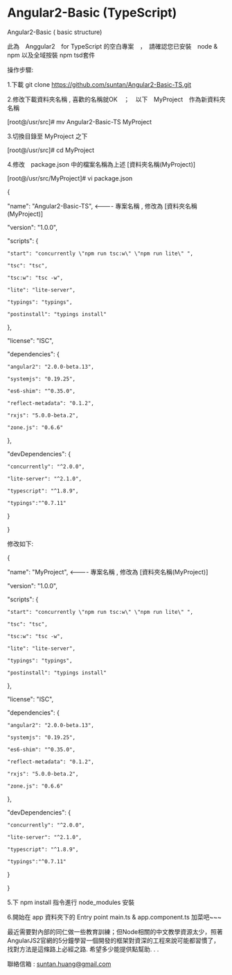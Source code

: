 # Angular2-Basic (TypeScript)
Angular2-Basic ( basic structure)

此為　Anggular2　for TypeScript 的空白專案　，　請確認您已安裝　node & npm 以及全域按裝 npm tsd套件

操作步驟:

1.下載 git clone https://github.com/suntan/Angular2-Basic-TS.git 

2.修改下載資料夾名稱 , 喜歡的名稱就OK　；　以下　MyProject　作為新資料夾名稱

[root@/usr/src]# mv Angular2-Basic-TS MyProject

3.切換目錄至 MyProject 之下

[root@/usr/src]# cd MyProject

4.修改　package.json 中的檔案名稱為上述 [資料夾名稱(MyProject)]

[root@/usr/src/MyProject]# vi package.json

{

  "name": "Angular2-Basic-TS", <---- 專案名稱 , 修改為 [資料夾名稱(MyProject)]
  
  "version": "1.0.0",
  
  "scripts": {
  
    "start": "concurrently \"npm run tsc:w\" \"npm run lite\" ",    
    
    "tsc": "tsc",
    
    "tsc:w": "tsc -w",
    
    "lite": "lite-server",
    
    "typings": "typings",
    
    "postinstall": "typings install" 
    
  },
  
  "license": "ISC",
  
  "dependencies": {
  
    "angular2": "2.0.0-beta.13",
    
    "systemjs": "0.19.25",
    
    "es6-shim": "^0.35.0",
    
    "reflect-metadata": "0.1.2",
    
    "rxjs": "5.0.0-beta.2",
    
    "zone.js": "0.6.6"
    
  },
  
  "devDependencies": {
  
    "concurrently": "^2.0.0",
    
    "lite-server": "^2.1.0",
    
    "typescript": "^1.8.9",
    
    "typings":"^0.7.11"
    
  }
  
}

修改如下:

{

  "name": "MyProject", <---- 專案名稱 , 修改為 [資料夾名稱(MyProject)]
  
  "version": "1.0.0",
  
  "scripts": {
  
    "start": "concurrently \"npm run tsc:w\" \"npm run lite\" ",    
    
    "tsc": "tsc",
    
    "tsc:w": "tsc -w",
    
    "lite": "lite-server",
    
    "typings": "typings",
    
    "postinstall": "typings install" 
    
  },
  
  "license": "ISC",
  
  "dependencies": {
  
    "angular2": "2.0.0-beta.13",
    
    "systemjs": "0.19.25",
    
    "es6-shim": "^0.35.0",
    
    "reflect-metadata": "0.1.2",
    
    "rxjs": "5.0.0-beta.2",
    
    "zone.js": "0.6.6"
    
  },
  
  "devDependencies": {
  
    "concurrently": "^2.0.0",
    
    "lite-server": "^2.1.0",
    
    "typescript": "^1.8.9",
    
    "typings":"^0.7.11"
    
  }
  
}


5.下 npm install 指令進行 node_modules 安裝

6.開始在 app 資料夾下的 Entry point main.ts & app.component.ts 加菜吧~~~

最近需要對內部的同仁做一些教育訓練；但Node相關的中文教學資源太少，照著AngularJS2官網的5分鐘學習一個開發的框架對資深的工程來說可能都習慣了，找對方法是這條路上必經之路. 希望多少能提供點幫助. . . 

聯絡信箱 : suntan.huang@gmail.com  
